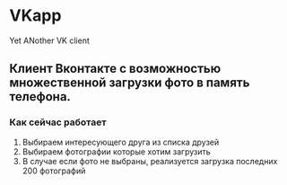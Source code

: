 # VKapp
Yet ANother VK client

## Клиент Вконтакте с возможностью множественной загрузки фото в память телефона.

### Как сейчас работает
1. Выбираем интересующего друга из списка друзей
2. Выбираем фотографии которые хотим загрузить
3. В случае если фото не выбраны, реализуется загрузка последних 200 фотографий

